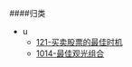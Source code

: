 

####归类

* u
  * [121-买卖股票的最佳时机]([https://github.com/squcir/leetcode/tree/master/121-%E4%B9%B0%E5%8D%96%E8%82%A1%E7%A5%A8%E7%9A%84%E6%9C%80%E4%BD%B3%E6%97%B6%E6%9C%BA](https://github.com/squcir/leetcode/tree/master/121-买卖股票的最佳时机))
  * [1014-最佳观光组合]([https://github.com/squcir/leetcode/tree/master/1014-%E6%9C%80%E4%BD%B3%E8%A7%82%E5%85%89%E7%BB%84%E5%90%88](https://github.com/squcir/leetcode/tree/master/1014-最佳观光组合))

